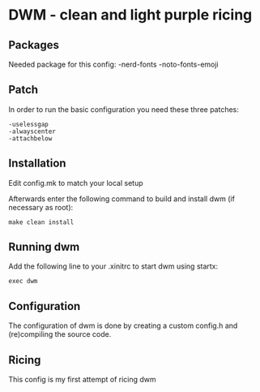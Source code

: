 DWM - clean and light purple ricing
===================================

Packages
--------
Needed package for this config: 
	-nerd-fonts
	-noto-fonts-emoji

Patch
-----
In order to run the basic configuration you need these three patches:

	-uselessgap
	-alwayscenter
	-attachbelow


Installation
------------
Edit config.mk to match your local setup

Afterwards enter the following command to build and install dwm (if
necessary as root):

    make clean install


Running dwm
-----------
Add the following line to your .xinitrc to start dwm using startx:

    exec dwm


Configuration
-------------
The configuration of dwm is done by creating a custom config.h
and (re)compiling the source code.

Ricing
--------
This config is my first attempt of ricing dwm
